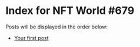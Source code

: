 # Index for NFT World #679
Posts will be displayed in the order below:

- [Your first post](./001-first.md)

